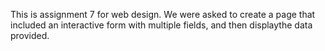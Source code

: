 This is assignment 7 for web design. We were asked to create a page that included  an interactive form with multiple fields, and then displaythe data provided.

